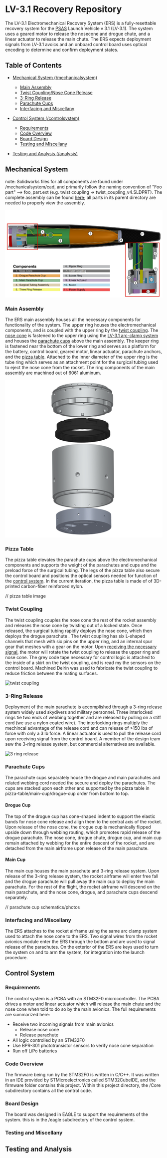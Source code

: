 # LV-3.1 Recovery Repository

The LV-3.1 Electromechanical Recovery System (ERS) is a fully-resettable recovery system for the [PSAS](http://psas.pdx.edu/) Launch Vehicle v 3.1 (LV-3.1).  The system uses a geared motor to release the nosecone and drogue chute, and a linear actuator to release the main chute. The ERS expects deployment signals from LV-3.1 avoics  and an onboard control board uses optical encoding to determine and confirm deployment states.

## Table of Contents

* [Mechanical System (/mechanicalsystem)](#mechanical-system)
  * [Main Assembly](#main-assembly)
  * [Twist Coupling/Nose Cone Release](#twist-coupling)
  * [3-Ring Release](#3-ring-release)
  * [Parachute Cups](#parachute-cups)
  * [Interfacing and Miscellany](#interfacing-and-miscellany)

* [Control System (/controlsystem)](#control-system)
  * [Requirements](#requirements)
  * [Code Overview](#code-overview)
  * [Board Design](#board-design)
  * [Testing and Miscellany](#testing-and-miscellany)

* [Testing and Analysis (/analysis)](#testing-and-analysis)

## Mechanical System

note: Solidworks files for all components are found under /mechanicalsystem/cad, and primarily follow the naming convention of "Foo part" --> foo_part.ext (e.g. twist coupling -> twist_coupling_v4.SLDPRT). The complete assembly can be found [here](https://github.com/psas/lv3.1-recovery/tree/master/mechanicalSystem/cad/AssemblyV3.2); all parts in its parent directory are needed to properly view the assembly.

![complete assembly](/images/stack_sideways.jpg)

### Main Assembly

The ERS main assembly houses all the necessary components for functionality of the system. The upper ring houses the electromechanical components, and is coupled with the upper ring by the [twist coupling](#twist-coupling). The [nose cone](https://github.com/psas/lv3.1-airframe/tree/master/cad/nose) is fastened to the upper ring using the [LV-3.1 arc-clamp system](https://github.com/psas/lv3.1-airframe/tree/master/cad/coupling) and houses the [parachute cups](#parachute-cups) above the main assembly. The keeper ring is fastened near the bottom of the lower ring and serves as a platform for the battery, control board, geared motor, linear actuator, parachute anchors, and the [pizza table](#pizza-table). Attached to the inner diameter of the upper ring is the tube ring which serves as an attachment point for the surgical tubing used to eject the nose cone from the rocket. The ring components of the main assembly are machined out of 6061 aluminum.

![ERS main assembly](/images/Twist.jpg)

### Pizza Table

The pizza table elevates the parachute cups above the electromechanical components and supports the weight of the parachutes and cups and the preload force of the surgical tubing. The legs of the pizza table also secure the control board and positions the optical sensors needed for function of the [control system](#control-system). In the current iteration, the pizza table is made of of 3D-printed carbon-fiber reinforced nylon.

// pizza table image

### Twist Coupling

The twist coupling couples the nose cone the rest of the rocket assembly and releases the nose cone by twisting out of a locked state. Once released, the surgical tubing rapidly deploys the nose cone, which then deploys the drogue parachute . The twist coupling has six L-shaped channels that mesh with six pins on the upper ring, and an internal spur gear that meshes with a gear on the motor. Upon [receiving the necessary signal](#control-system), the motor will rotate the twist coupling to release the upper ring and nose cone. The grey code tape necessary for control logic is attached to the inside of a skirt on the twist coupling, and is read my the sensors on the control board. Machined Delrin was used to fabricate the twist coupling to reduce friction between the mating surfaces.

![twist coupling](twist_coupling_V4_skirt_teeth)

### 3-Ring Release

Deployment of the main parachute is accomplished through a 3-ring release system widely used skydivers and military personnel. Three interlocked rings tie two ends of webbing together and are released by pulling on a stiff cord (we use a nylon coated wire). The interlocking rings multiply the mechincal advantage of the release cord and can release of >150 lbs of force with only a 3 lb force. A linear actuator is used to pull the release cord upon receiving signal from the control board. A member of the design team sew the 3-ring release system, but commercial alternatives are available.

![3 ring release](/images/RINGZ.jpg)

### Parachute Cups

The parachute cups separately house the drogue and main parachutes and related webbing cord needed the secure and deploy the parachutes. The cups are stacked upon each other and supported by the pizza table in pizza-table/main-cup/drogue-cup order from bottom to top. 

#### Drogue Cup

The top of the drogue cup has cone-shaped indent to support the elastic bands for nose cone release and align them to the central axis of the rocket. Upon release of the nose cone, the drogue cup is mechanically flipped upside down through webbing routing, which promotes rapid release of the drogue parachute. The nose cone, drogue chute, drogue cup, and main cup remain attached by webbing for the entire descent of the rocket, and are detached from the main airframe upon release of the main parachute.

#### Main Cup

The main cup houses the main parachute and 3-ring release system. Upon release of the 3-ring release system, the rocket airframe will enter free fall and the drogue parachute will pull away the main cup to deploy the main parachute. For the rest of the flight, the rocket airframe will descend on the main parachute, and the nose cone, drogue, and parachute cups descend separately.

// parachute cup schematics/photos

### Interfacing and Miscellany

The ERS attaches to the rocket airframe using the same arc clamp system used to attach the nose cone to the ERS. Two signal wires from the rocket avionics module enter the ERS through the bottom and are used to signal release of the parachutes. On the exterior of the ERS are keys used to turn the system on and to arm the system, for integration into the launch procedure.

## Control System

### Requirements
The control system is a PCBA with an STM32F0 microcontroller. The PCBA drives a motor and linear actuator which will release the main chute and the nose cone when told to do so by the main avionics. The full requirements are summarized here: 

* Receive two incoming signals from main avionics
	* Release nose cone
	* Release parachute
* All logic controlled by an STM32F0
* Use BPR-301 phototransistor sensors to verify nose cone separation
* Run off LiPo batteries


### Code Overview

The firmware being run by the STM32F0 is written in C/C++. It was written in an IDE provided by STMicroelectronics called STM32CubeIDE, and the firmware folder contains this project. Within this project directory, the /Core subdirectory contains all the control code. 


### Board Design

The board was designed in EAGLE to support the requirements of the system. this is in the /eagle subdirectory of the control system.


### Testing and Miscellany



## Testing and Analysis
